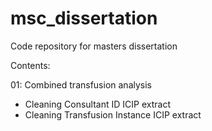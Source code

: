 # msc_dissertation
Code repository for masters dissertation 

Contents:

01: Combined transfusion analysis
- Cleaning Consultant ID ICIP extract
- Cleaning Transfusion Instance ICIP extract


